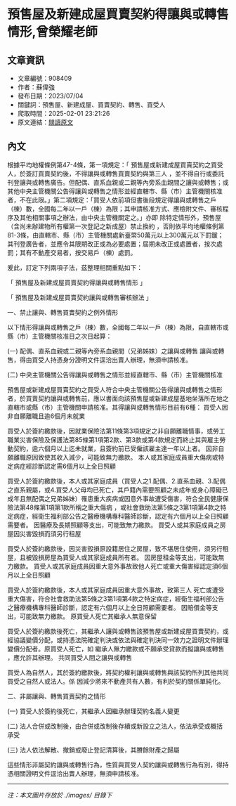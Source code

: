 # 預售屋及新建成屋買賣契約得讓與或轉售情形,曾榮耀老師

## 文章資訊
- 文章編號：908409
- 作者：蘇偉強
- 發布日期：2023/07/04
- 關鍵詞：預售屋、新建成屋、買賣契約、轉售、買受人
- 爬取時間：2025-02-01 23:21:26
- 原文連結：[閱讀原文](https://real-estate.get.com.tw/Columns/detail.aspx?no=908409)

## 內文


根據平均地權條例第47-4條，第一項規定：「
預售屋或新建成屋買賣契約之買受人，於簽訂買賣契約後，不得讓與或轉售買賣契約與第三人
，並不得自行或委託刊登讓與或轉售廣告。但配偶、直系血親或二親等內旁系血親間之讓與或轉售；或其他中央主管機關公告得讓與或轉售之情形並經直轄市、縣（市）主管機關核准者，不在此限。」第二項規定：「買受人依前項但書後段規定得讓與或轉售之戶（棟）數，全國每二年以一戶（棟）為限；其申請核准方式、應檢附文件、審核程序及其他相關事項之辦法，由中央主管機關定之。」亦即
除特定情形外，預售屋（含尚未辦建物所有權第一次登記之新成屋）禁止換約
，否則依平均地權條例第81-3條，由直轄市、縣（市）主管機關處新臺幣50萬元以上300萬元以下罰鍰；其刊登廣告者，並應令其限期改正或為必要處置；屆期未改正或處置者，按次處罰；其有不動產交易者，按交易戶（棟）處罰。


爰此，訂定下列兩項子法，茲整理相關重點如下：


「
預售屋及新建成屋買賣契約得讓與或轉售情形
」


「
預售屋及新建成屋買賣契約讓與或轉售審核辦法
」


一、禁止讓與、轉售買賣契約之例外情形


以下情形得讓與或轉售之戶（棟）數，全國每二年以一戶（棟）為限，自直轄市或縣（市）主管機關核准日之次日起算：


(一)
配偶、直系血親或二親等內旁系血親間（兄弟姊妹）之讓與或轉售
讓與或轉售，得由買受人持憑身分證明文件逕洽出賣人辦理，無須申請核准。


(二)
中央主管機關公告得讓與或轉售之情形並經直轄市、縣（市）主管機關核准


預售屋或新建成屋買賣契約之買受人符合中央主管機關公告得讓與或轉售之情形者，於買賣契約讓與或轉售前，應以書面向該預售屋或新建成屋基地坐落所在地之直轄市或縣（市）主管機關申請核准。其得讓與或轉售情形目前有6種：
買受人因非自願離職且逾6個月未就業


買受人於簽約繳款後，因就業保險法第11條第3項規定之非自願離職情事，或勞工職業災害保險及保護法第85條第1項第2款、第3款或第4款規定而終止其與雇主勞動契約，逾六個月以上迄未就業，且簽約前已受僱該雇主達一年以上者。
因非自願離職原因致使其收入減少，可能致無力繳款。
本人或其家庭成員重大傷病或特定病症經診斷認定需6個月以上全日照顧


買受人於簽約繳款後，本人或其家庭成員（買受人之1.配偶、2.直系血親、3.配偶之直系親屬，或4.買受人父母均已死亡，其戶籍內需要照顧之未成年或身心障礙已成年且無配偶之兄弟姊妹）罹患重大疾病或因意外事故遭受傷害，符合全民健康保險法第48條第1項第1款所稱之重大傷病 ，或社會救助法第5條之3第1項第4款之特定病症，經衛生福利部公告之醫療機構專科醫師診斷，認定有六個月以上全日照顧需要者。
因醫療及長期照顧等支出，可能致無力繳款。
買受人或其家庭成員之房屋因災害毀損而須另行租屋


買受人於簽約繳款後，因災害毀損原設籍居住之房屋，致不堪居住使用，須另行租屋，且被毀損房屋為買受人或其家庭成員所有者。
因房屋租金等支出，可能致無力繳款。
買受人或其家庭成員因重大意外事故致他人死亡或重大傷害經認定須6個月以上全日照顧


買受人於簽約繳款後，本人或其家庭成員因重大意外事故，致第三人 死亡或遭受重大傷害，符合社會救助法第5條之3第1項第4款之特定病症，經衛生福利部公告之醫療機構專科醫師診斷，認定有六個月以上全日照顧需要者。
因賠償金等支出，可能致無力繳款。
原買受人死亡其繼承人無意保留


買受人於簽約繳款後死亡，其繼承人讓與或轉售該預售屋或新建成屋買賣契約，或經協議變價分配，或持憑法院確定判決或依法與確定判決同一效力之證明文件辦理變價分配者。原買受人死亡，如
繼承人無力繳款或不願承受貸款而擬讓與或轉售
，應允許其辦理。
共同買受人間之讓與或轉售


買受人為自然人，其於簽約繳款後，將契約權利讓與或轉售與該契約所列其他共同買受之自然人或法人。係
因減少將來不動產共有人數，有利於契約關係單純化。


二、非屬讓與、轉售買賣契約之情形


(一)
買受人於簽約後死亡，其繼承人因繼承辦理契約名義人變更


(二)
法人合併或改制後，由合併或改制後存續或新設立之法人，依法承受或概括承受


(三)
法人依法解散、撤銷或廢止登記清算後，其賸餘財產之歸屬


這些情形非屬契約讓與或轉售行為，性質與買受人契約讓與或轉售行為有別，得持憑相關證明文件逕洽出賣人辦理，無須申請核准。

---
*注：本文圖片存放於 ./images/ 目錄下*
